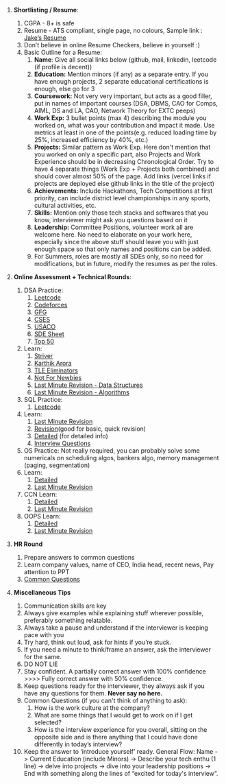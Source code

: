 1. **Shortlisting / Resume**:
   1. CGPA - 8+ is safe
   2. Resume - ATS compliant, single page, no colours, Sample link : [Jake’s Resume](https://www.overleaf.com/latex/templates/jakes-resume-anonymous/cstpnrbkhndn)
   3. Don’t believe in online Resume Checkers, believe in yourself :)
   4. Basic Outline for a Resume:
	   1. **Name**: Give all social links below (github, mail, linkedin, leetcode (if profile is decent))
	   2. **Education:** Mention minors (if any) as a separate entry. If you have enough projects, 2 separate educational certifications is enough, else go for 3
	   3. **Coursework:**  Not very very important, but acts as a good filler, put in names of important courses (DSA, DBMS, CAO for Comps, AIML, DS and LA, CAO, Network Theory for EXTC peeps)
	   4. **Work Exp:**  3 bullet points (max 4) describing the module you worked on, what was your contribution and impact it made. Use metrics at least in one of the points(e.g. reduced loading time by 25%, increased efficiency by 40%, etc.)
	   5. **Projects:**  Similar pattern as Work Exp. Here don't mention that you worked on only a specific part, also Projects and Work Experience should be in decreasing Chronological Order. Try to have 4 separate things (Work Exp + Projects both combined) and should cover almost 50% of the page. Add links (vercel links if projects are deployed else github links in the title of the project)
	   6. **Achievements:**  Include Hackathons, Tech Competitions at first priority, can include district level championships in any sports, cultural activities, etc.
	   7. **Skills:**  Mention only those tech stacks and softwares that you know, interviewer might ask you questions based on it
	   8. **Leadership:**  Committee Positions, volunteer work all are welcome here. No need to elaborate on your work here, especially since the above stuff should leave you with just enough space so that only names and positions can be added.
	   9. For Summers, roles are mostly all SDEs only, so no need for modifications, but in future, modify the resumes as per the roles.

2. **Online Assessment + Technical Rounds**:
	1. DSA Practice:
		1. [Leetcode](https://leetcode.com/)
		2. [Codeforces](https://codeforces.com/)
		3. [GFG](https://www.geeksforgeeks.org/)
		4. [CSES](https://cses.fi/problemset)
		5. [USACO](https://usaco.guide/)
		6. [SDE Sheet](https://takeuforward.org/interviews/strivers-sde-sheet-top-coding-interview-problems/)
		7. [Top 50](https://www.geeksforgeeks.org/explore?page=1&sprint=50746f92a895c22a50504ac0c1fb9c84&sortBy=submissions&sprint_name=Top%2050%20Array%20Problems)
	2. Learn:
		1. [Striver](https://www.youtube.com/@takeUforward)
		2. [Karthik Arora](https://www.youtube.com/@AlgosWithKartik)
		3. [TLE Eliminators](https://www.youtube.com/@TLE_Eliminators)
		4. [Not For Newbies](https://docs.google.com/spreadsheets/d/18rl3crCqSSvqnBcieMKKVwNEyE4kTKtF75OBcx3KXJA/edit?pli=1&gid=0#gid=0)
		5. [Last Minute Revision - Data Structures](https://www.geeksforgeeks.org/lmns-data-structures/)
		6. [Last Minute Revision - Algorithms](https://www.geeksforgeeks.org/lmns-algorithms-gq/)
	3. SQL Practice:
		1. [Leetcode](https://leetcode.com/)
	4. Learn:
		1. [Last Minute Revision](https://www.geeksforgeeks.org/last-minute-notes-dbms/) 
		2. [Revision](https://www.w3schools.com/sql/)(good for basic, quick revision)
		3. [Detailed](https://www.youtube.com/watch?v=323H_mOOWQ4&list=PLxCzCOWd7aiHqU4HKL7-SITyuSIcD93id) (for detailed info)
		4. [Interview Questions](https://www.youtube.com/watch?v=-WEpWH1NHGU)
	5. OS Practice: Not really required, you can probably solve some numericals on scheduling algos, bankers algo, memory management (paging, segmentation)
	6. Learn:
		1. [Detailed](https://www.youtube.com/watch?v=bkSWJJZNgf8&list=PLc5rXIqickU2_VgSS5fwa0Di4V7vsaOlr)
		2. [Last Minute Revision](https://www.geeksforgeeks.org/last-minute-notes-operating-systems/)
	7. CCN Learn:
		1. [Detailed](https://www.youtube.com/watch?v=JFF2vJaN0Cw&list=PLxCzCOWd7aiGFBD2-2joCpWOLUrDLvVV_)
		2. [Last Minute Revision](https://www.geeksforgeeks.org/last-minute-notes-computer-network/)
	8. OOPS Learn:
		1. [Detailed](https://www.youtube.com/watch?v=nGJTWaaFdjc&list=PLISTUNloqsz0z9JJJke7g7PxRLvy6How9)
		2. [Last Minute Revision](https://medium.com/@kushal.rajput/object-oriented-programming-last-minute-revision-91acf222e8d6)

3. **HR Round**
	1. Prepare answers to common questions
	2. Learn company values, name of CEO, India head, recent news, Pay attention to PPT
	3. [Common Questions](https://www.indiabix.com/hr-interview/questions-and-answers/)

4. **Miscellaneous Tips**
	1. Communication skills are key
	2. Always give examples while explaining stuff wherever possible, preferably something relatable.
	3. Always take a pause and understand if the interviewer is keeping pace with you
	4. Try hard, think out loud, ask for hints if you’re stuck.
	5. If you need a minute to think/frame an answer, ask the interviewer for the same.
	6. DO NOT LIE
	7. Stay confident. A partially correct answer with 100% confidence >>>> Fully correct answer with 50% confidence.
	8. Keep questions ready for the interviewer, they always ask if you have any questions for them. **Never say no here.**
	9. Common Questions (if you can't think of anything to ask):
		1. How is the work culture at the company?
		2. What are some things that I would get to work on if I get selected?
		3. How is the interview experience for you overall, sitting on the opposite side and is there anything that I could have done differently in today’s interview?
	10. Keep the answer to ‘introduce yourself’ ready. General Flow: Name -> Current Education (include Minors) -> Describe your tech enthu (1 line) -> delve into projects -> dive into your leadership positions -> End with something along the lines of “excited for today's interview”.

